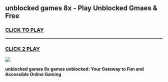 
## unblocked games 8x - Play Unblocked Gmaes & Free
<h3>
<a href="https://news.freeplayer.one?title=unblocked_games_8x&ref=16F">CLICK TO PLAY</a></h3>
<hr>

<h3>
<a href="https://news.freeplayer.one?title=unblocked_games_8x&ref=16F">CLICK 2 PLAY</a>
  
</h3>

<a href="https://news.freeplayer.one?title=unblocked_games_8x&ref=16F/"><img src="https://clearcache.store/games.png"></a>


**unblocked games 8x games unblocked: Your Gateway to Fun and Accessible Online Gaming**
